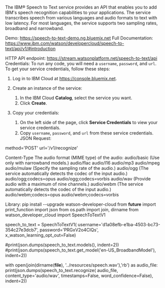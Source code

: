 The IBM® Speech to Text service provides an API that enables you to add IBM's speech recognition capabilities to your applications.
The service transcribes speech from various languages and audio formats to text with low latency.
For most languages, the service supports two sampling rates, broadband and narrowband.

Demo:
https://speech-to-text-demo.ng.bluemix.net
Full Documentation:
https://www.ibm.com/watson/developercloud/speech-to-text/api/v1/#introduction
 
HTTP API endpoint:
https://stream.watsonplatform.net/speech-to-text/api 
Credentials:
To run any code, you will need a `username`, `password`, and `url`. To get your service credentials, follow these steps:
 1. Log in to IBM Cloud at https://console.bluemix.net.
 
 1. Create an instance of the service:
     1. In the IBM Cloud **Catalog**, select the service you want.
     1. Click **Create**.
 
 1. Copy your credentials:
     1. On the left side of the page, click **Service Credentials** to view your service credentials.
     1. Copy `username`, `password`, and `url` from these service credentials.
JSON Request:

method='POST'
url='/v1/recognize'

Content-Type	The audio format (MIME type) of the audio:
audio/basic (Use only with narrowband models.)
audio/flac
audio/l16 
audio/mp3
audio/mpeg
audio/mulaw (Specify the sampling rate of the audio.)
audio/ogg (The service automatically detects the codec of the input audio.)
audio/ogg;codecs=opus
audio/ogg;codecs=vorbis
audio/wav (Provide audio with a maximum of nine channels.)
audio/webm (The service automatically detects the codec of the input audio.)
audio/webm;codecs=opus
audio/webm;codecs=vorbis
 
Library:
pip install --upgrade watson-developer-cloud
from __future__ import print_function
import json
from os.path import join, dirname
from watson_developer_cloud import SpeechToTextV1
 
speech_to_text = SpeechToTextV1(
    username='d1a08efb-e1ba-4503-bc73-354c27e3dcb7',
    password='PRGxV2o4CIQs',
    x_watson_learning_opt_out=False)
 
#print(json.dumps(speech_to_text.models(), indent=2))
#print(json.dumps(speech_to_text.get_model('en-US_BroadbandModel'), indent=2))
 
with open(join(dirname(__file__), '../resources/speech.wav'),'rb') as audio_file:
    print(json.dumps(speech_to_text.recognize(
        audio_file, content_type='audio/wav', timestamps=False,
        word_confidence=False),
                     indent=2))